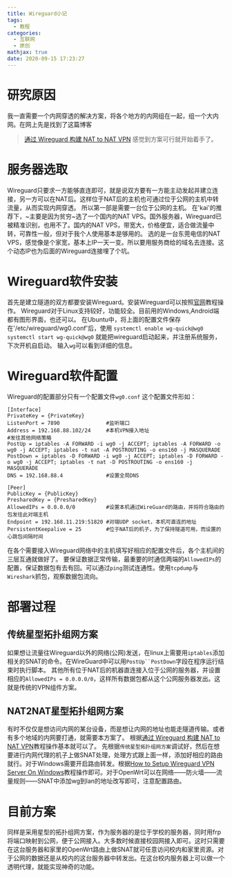 ```yaml
---
title: Wireguard小记
tags:
  - 教程
categories:
  - 互联网
  - 原创
mathjax: true
date: 2020-09-15 17:23:27
---
```

# 研究原因
我一直需要一个内网穿透的解决方案，将各个地方的内网组在一起，组一个大内网。在网上先是找到了这篇博客
> [通过 Wireguard 构建 NAT to NAT VPN](https://anyisalin.github.io/2018/11/21/fast-flexible-nat-to-nat-vpn-wireguard/)
感觉到方案可行就开始着手了。

# 服务器选取
Wireguard只要求一方能够直连即可，就是说双方要有一方能主动发起并建立连接，另一方可以在NAT后。这样位于NAT后的主机也可通过位于公网的主机中转流量，从而实现内网穿透。
所以第一部是需要一台位于公网的主机。
在'kai'的推荐下，~主要是因为贫穷~选了一个国内的NAT VPS。国外服务器，Wireguard已被精准识别，也用不了。国内的NAT VPS，带宽大，价格便宜，适合做流量中转，可靠性一般，但对于我个人使用基本是够用的。
选的是一台东莞电信的NAT VPS，感觉像是个家宽，基本上IP一天一变。所以要用服务商给的域名去连接。这个动态IP也为后面的Wireguard连接埋了个坑。

# Wireguard软件安装
首先是建立隧道的双方都要安装Wireguard。安装Wireguard可以按照[官网](https://www.wireguard.com/)教程操作。
Wireguard对于Linux支持较好，功能较全。目前用的Windows,Android端都有图形界面，也还可以。
在Ubuntu中，将上面的配置文件保存在'/etc/wireguard/wg0.conf'后，使用
`systemctl enable wg-quick@wg0`
`systemctl start wg-quick@wg0`
就能把wireguard启动起来，并注册系统服务，下次开机自启动。
输入`wg`可以看到详细的信息。

# Wireguard软件配置
Wireguard的配置部分只有一个配置文件`wg0.conf`
这个配置文件形如：
```
[Interface]
PrivateKey = {PrivateKey}
ListenPort = 7890               #监听端口
Address = 192.168.88.102/24     #本机VPN接入地址
#发往其他网络策略
PostUp = iptables -A FORWARD -i wg0 -j ACCEPT; iptables -A FORWARD -o wg0 -j ACCEPT; iptables -t nat -A POSTROUTING -o ens160 -j MASQUERADE
PostDown = iptables -D FORWARD -i wg0 -j ACCEPT; iptables -D FORWARD -o wg0 -j ACCEPT; iptables -t nat -D POSTROUTING -o ens160 -j MASQUERADE
DNS = 192.168.88.4              #设置全局DNS

[Peer]
PublicKey = {PublicKey}
PresharedKey = {PresharedKey}
AllowedIPs = 0.0.0.0/0          #设置本机通过WireGuard的路由，并将符合路由的包发往此对端主机
Endpoint = 192.168.11.219:51820 #对端UDP socket，本机可直连的地址
PersistentKeepalive = 25        #位于NAT后的机子，为了保持隧道可用，而设置的心跳包间隔时间
```
在各个需要接入Wireguard网络中的主机填写好相应的配置文件后，各个主机间的三层互通就做好了。
要保证数据正常传输，最重要的时通信两端的`AllowedIPs`的配置，保证数据包有去有回。可以通过`ping`测试连通性。使用`tcpdump`与`Wireshark`抓包，观察数据包流向。

# 部署过程
## 传统星型拓扑组网方案
如果想让流量往Wireguard以外的网络(公网)发送，在linux上需要用`iptables`添加相关的SNAT的命令。在WireGuard中可以用`PostUp``PostDown`字段在程序运行结束时执行脚本。
其他所有位于NAT后的机器直连接入位于公网的服务器，并设置相应的`AllowedIPs = 0.0.0.0/0`，这样所有数据包都从这个公网服务器发出。这就是传统的VPN组件方案。

## NAT2NAT星型拓扑组网方案
有时不仅仅是想访问内网的某台设备，而是想让内网的地址也能走隧道传输。或者有多个地域的内网要打通，就需要本方案了。
根据[通过 Wireguard 构建 NAT to NAT VPN](https://anyisalin.github.io/2018/11/21/fast-flexible-nat-to-nat-vpn-wireguard/)教程操作基本就可以了。
先根据`传统星型拓扑组网方案`调试好，然后在想要进行内网代理的机子上做SNAT处理，处理方式跟上面一样，添加好相应的路由就行。对于Windows需要开启路由转发。根据[How to Setup Wireguard VPN Server On Windows](https://www.henrychang.ca/how-to-setup-wireguard-vpn-server-on-windows/)教程操作即可。对于OpenWrt可以在网络——防火墙——流量规则——SNAT中添加wg到lan的地址改写即可，注意配置路由。

# 目前方案
同样是采用星型的拓扑组网方案，作为服务器的是位于学校的服务器，同时用frp将端口映射到公网，便于公网接入。大多数时候直接校园网接入即可。这时只需要在这台服务器和家里的OpenWrt路由上做SNAT就可任意访问校内和家里资源。对于公网的数据还是从校内的这台服务器中转发出。在这台校内服务器上可以做一个透明代理，就能实现神奇的功能。
<!--
/24
192.168.88.1    腾讯云服务器
192.168.88.3    斐讯N1
192.168.88.4    102 ESXi Ubuntu虚拟机
192.168.88.100  笔电
192.168.88.101  手机
192.168.88.200  备用  
 -->